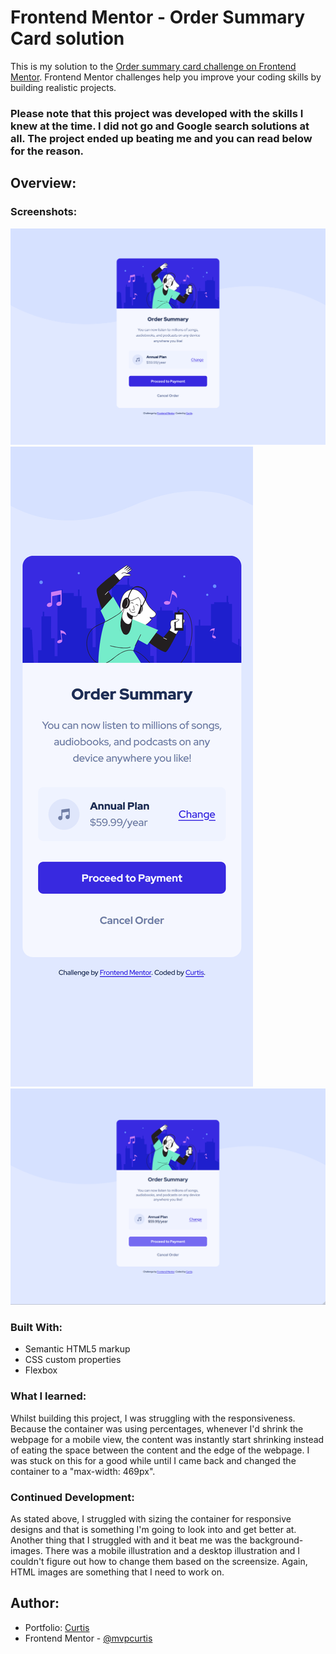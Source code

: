 # Frontend Mentor - Order Summary Card solution

This is my solution to the [Order summary card challenge on Frontend Mentor](https://www.frontendmentor.io/challenges/order-summary-component-QlPmajDUj). Frontend Mentor challenges help you improve your coding skills by building realistic projects. 

### Please note that this project was developed with the skills I knew at the time. I did not go and Google search solutions at all. The project ended up beating me and you can read below for the reason.

## Overview:

### Screenshots:
![](./images/screenshots/screenshot-desktop.png)
![](./images/screenshots/screenshot-mobile.png)
![](./images/screenshots/screenshot-active-hover-status.png)

### Built With:
- Semantic HTML5 markup
- CSS custom properties
- Flexbox

### What I learned:
Whilst building this project, I was struggling with the responsiveness. Because the container was using percentages, whenever I'd shrink the webpage for a mobile view, the content was instantly start shrinking instead of eating the space between the content and the edge of the webpage. I was stuck on this for a good while until I came back and changed the container to a "max-width: 469px". 

### Continued Development:
As stated above, I struggled with sizing the container for responsive designs and that is something I'm going to look into and get better at. Another thing that I struggled with and it beat me was the background-images. There was a mobile illustration and a desktop illustration and I couldn't figure out how to change them based on the screensize. Again, HTML images are something that I need to work on.

## Author:
- Portfolio: [Curtis](https://curtisbowen.xyz/)
- Frontend Mentor - [@mvpcurtis](https://frontendmentor.io/profile/mvpcurtis/)